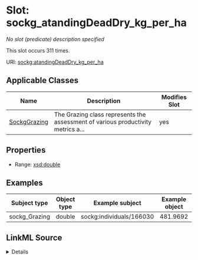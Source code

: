 

# Slot: sockg_atandingDeadDry_kg_per_ha


_No slot (predicate) description specified_






This slot occurs 311 times.


URI: [sockg:atandingDeadDry_kg_per_ha](https://idir.uta.edu/sockg-ontology/docs/atandingDeadDry_kg_per_ha)



<!-- no inheritance hierarchy -->





## Applicable Classes

| Name | Description | Modifies Slot |
| --- | --- | --- |
| [SockgGrazing](../classes/SockgGrazing.md) | The Grazing class represents the assessment of various productivity metrics a... |  yes  |







## Properties

* Range: [xsd:double](http://www.w3.org/2001/XMLSchema#double)






## Examples

| Subject type | Object type | Example subject | Example object | Occurrences |
| --- | --- | --- | --- | --- |
| sockg_Grazing | double | sockg:individuals/166030 | 481.9692 | 311 |




## LinkML Source

<details>

```yaml
name: sockg_atandingDeadDry_kg_per_ha
annotations:
  count:
    tag: count
    value: 311
description: No slot (predicate) description specified
examples:
- object:
    example_object: '481.9692'
    example_object_type: double
    example_predicate: sockg:atandingDeadDry_kg_per_ha
    example_subject: sockg:individuals/166030
    example_subject_type: sockg_Grazing
from_schema: soc-kg
rank: 1000
slot_uri: sockg:atandingDeadDry_kg_per_ha
alias: sockg_atandingDeadDry_kg_per_ha
domain_of:
- sockg_Grazing
range: double

```
</details>